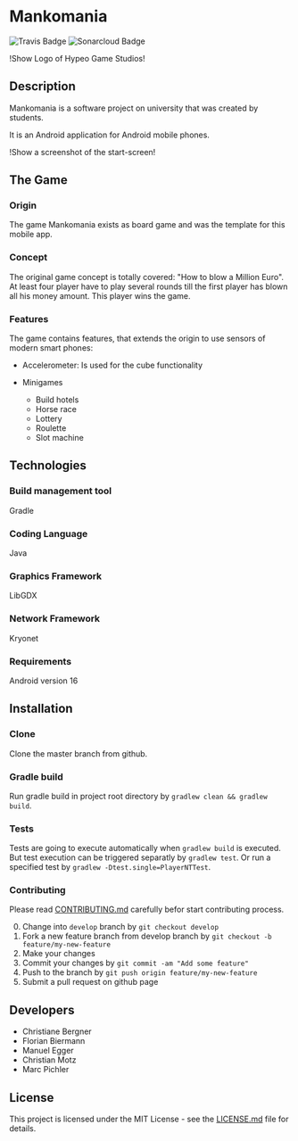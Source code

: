 # Mankomania
![Travis Badge](https://travis-ci.org/HYPEO/Mankomania.svg?branch=master)
![Sonarcloud Badge](https://sonarcloud.io/api/project_badges/measure?project=Mankomania&metric=alert_status)

!Show Logo of Hypeo Game Studios!

## Description

Mankomania is a software project on university that was created by students.

It is an Android application for Android mobile phones. 

!Show a screenshot of the start-screen!

## The Game

### Origin
The game Mankomania exists as board game and was the template for this mobile app.

### Concept
The original game concept is totally covered: "How to blow a Million Euro". At least four player have to play several rounds till the first player has blown all his money amount. This player wins the game.

### Features
The game contains features, that extends the origin to use sensors of modern smart phones:
* Accelerometer: Is used for the cube functionality
* Minigames

	+ Build hotels
	+ Horse race
	+ Lottery
	+ Roulette
	+ Slot machine

## Technologies

### Build management tool
Gradle

### Coding Language
Java

### Graphics Framework
LibGDX

### Network Framework
Kryonet

### Requirements

Android version 16

## Installation

### Clone
Clone the master branch from github.

### Gradle build
Run gradle build in project root directory by `gradlew clean && gradlew build`.

### Tests
Tests are going to execute automatically when `gradlew build` is executed.
But test execution can be triggered separatly by `gradlew test`.
Or run a specified test by `gradlew -Dtest.single=PlayerNTTest`.

### Contributing
Please read [CONTRIBUTING.md](CONTRIBUTING.md) carefully befor start contributing process.

0. Change into `develop` branch by `git checkout develop`
1. Fork a new feature branch from develop branch by `git checkout -b feature/my-new-feature`
2. Make your changes
3. Commit your changes by `git commit -am "Add some feature"`
4. Push to the branch by `git push origin feature/my-new-feature`
5. Submit a pull request on github page

## Developers

* Christiane Bergner
* Florian Biermann
* Manuel Egger
* Christian Motz
* Marc Pichler

## License

This project is licensed under the MIT License - see the [LICENSE.md](LICENSE.md) file for details.

